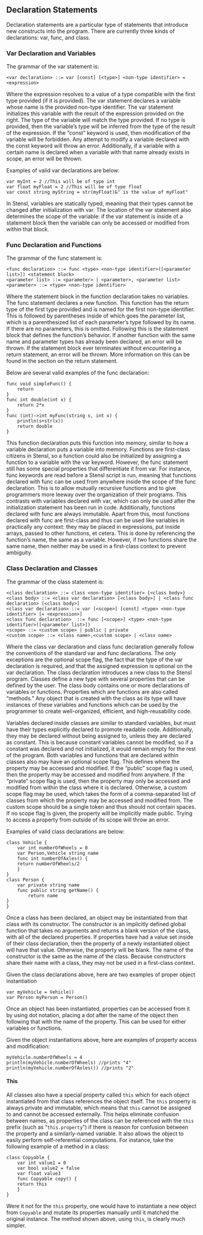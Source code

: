 ## Declaration Statements

Declaration statements are a particular type of statements that introduce new constructs into the program. There are currently three kinds of declarations: var, func, and class.


### Var Declaration and Variables

The grammar of the var statement is:


```
<var declaration> ::= var [const] [<type>] <non-type identifier> = <expression>
```


Where the expression resolves to a value of a type compatible with the first type provided (if it is provided). The var statement declares a variable whose name is the provided non-type identifier. The var statement initializes this variable with the result of the expression provided on the right. The type of the variable will match the type provided. If no type is provided, then the variable’s type will be inferred from the type of the result of the expression. If the “const” keyword is used, then modification of the variable will be forbidden. Any attempt to modify a variable declared with the const keyword will throw an error. Additionally, if a variable with a certain name is declared when a variable with that name already exists in scope, an error will be thrown.

Examples of valid var declarations are below:


```
var myInt = 2 //This will be of type int
var float myFloat = 2 //This will be of type float
var const string myString = str(myFloat)&" is the value of myFloat"
```


In Stensl, variables are statically typed, meaning that their types cannot be changed after initialization with var. The location of the var statement also determines the scope of the variable: if the var statement is inside of a statement block then the variable can only be accessed or modified from within that block. 


### Func Declaration and Functions

The grammar of the func statement is:


```
<func declaration> ::= func <type> <non-type identifier>([<parameter list>]) <statement block>
<parameter list> ::= <parameter> | <parameter>, <parameter list> 
<parameter> ::= <type> <non-type identifier>
```


Where the statement block in the function declaration takes no variables. The func statement declares a new function. This function has the return type of the first type provided and is named for the first non-type identifier. This is followed by parentheses inside of which goes the parameter list, which is a parenthesized list of each parameter’s type followed by its name. If there are no parameters, this is omitted. Following this is the statement block that defines the function’s behavior. If another function with the same name and parameter types has already been declared, an error will be thrown. If the statement block ever terminates without encountering a return statement, an error will be thrown. More information on this can be found in the section on the return statement. 

Below are several valid examples of the func declaration:


```
func void simpleFunc() {
	return
}
func int double(int x) {
	return 2*x
}
func (int)->int myFunc(string s, int x) {
	println(s+str(x))
	return double
}
```


This function declaration puts this function into memory, similar to how a variable declaration puts a variable into memory. Functions are first-class citizens in Stensl, so a function could also be initialized by assigning a function to a variable with the var keyword. However, the func statement still has some special properties that differentiate it from var. For instance, func keywords are read before a Stensl script is run, meaning that functions declared with func can be used from anywhere inside the scope of the func declaration. This is to allow mutually recursive functions and to give programmers more leeway over the organization of their programs. This contrasts with variables declared with var, which can only be used after the initialization statement has been run in code. Additionally, functions declared with func are always immutable. Apart from this, most functions declared with func are first-class and thus can be used like variables in practically any context: they may be placed in expressions, put inside arrays, passed to other functions, et cetera. This is done by referencing the function’s name, the same as a variable. However, if two functions share the same name, then neither may be used in a first-class context to prevent ambiguity.


### Class Declaration and Classes

The grammar of the class statement is:


```
<class declaration> ::= class <non-type identifier> {<class body>}
<class body> ::= <class var declaration> [<class body>] | <class func declaration> [<class body>]
<class var declaration> ::= var [<scope>] [const] <type> <non-type identifier> [= <expression>]
<class func declaration>  ::= func [<scope>] <type> <non-type identifier>([<parameter list>])
<scope> ::= <custom scope> | public | private
<custom scope> ::= <class name>,<custom scope> | <class name>
```


Where the class var declaration and class func declaration generally follow the conventions of the standard var and func declarations. The only exceptions are the optional scope flag, the fact that the type of the var declaration is required, and that the assigned expression is optional on the var declaration. The class declaration introduces a new class to the Stensl program. Classes define a new type with several properties that can be defined by the user. The class body contains one or more declarations of variables or functions. Properties which are functions are also called “methods.” Any object that is created with the class as its type will have instances of these variables and functions which can be used by the programmer to create well-organized, efficient, and high-reusability code. 

Variables declared inside classes are similar to standard variables, but must have their types explicitly declared to promote readable code. Additionally, they may be declared without being assigned to, unless  they are declared as constant. This is because constant variables cannot be modified, so if a constant was declared and not initialized, it would remain empty for the rest of the program. Both variables and functions that are declared within classes also may have an optional scope flag. This defines where the property may be accessed and modified. If the “public” scope flag is used, then the property may be accessed and modified from anywhere. If the “private” scope flag is used, then the property may only be accessed and modified from within the class where it is declared. Otherwise, a custom scope flag may be used, which takes the form of a comma-separated list of classes from which the property may be accessed and modified from. The custom scope should be a single token and thus should not contain spaces. If no scope flag is given, the property will be implicitly made public. Trying to access a property from outside of its scope will throw an error.

Examples of valid class declarations are below:


```
class Vehicle {
	var int numberOfWheels = 0
	var Person,Vehicle string name
	func int numberOfAxles() {
	return numberOfWheels/2
    }
}
class Person {
	var private string name
	func public string getName() {
		return name
}
}
```


Once a class has been declared, an object may be instantiated from that class with its constructor. The constructor is an implicitly defined global function that takes no arguments  and returns a blank version of the class, with all of the declared properties. If properties have had a value set inside of their class declaration, then the property of a newly instantiated object will have that value. Otherwise, the property will be blank. The name of the constructor is the same as the name of the class. Because constructors share their name with a class, they may not be used in a first-class context. 

Given the class declarations above, here are two examples of proper object instantiation


```
var myVehicle = Vehicle()
var Person myPerson = Person()
```


Once an object has been instantiated, properties can be accessed from it by using dot notation, placing a dot after the name of the object then following that with the name of the property. This can be used for either variables or functions.

Given the object instantiations above, here are examples of property access and modification:


```
myVehicle.numberOfWheels = 4
println(myVehicle.numberOfWheels) //prints "4"
println(myVehicle.numberOfAxles()) //prints "2"
```



#### This

All classes also have a special property called `this` which for each object instantiated from that class references the object itself. The `this` property is always private and immutable, which means that `this` cannot be assigned to and cannot be accessed externally. This helps eliminate confusion between names, as properties of the class can be referenced with the `this` prefix (such as “`this.property`”) if there is reason for confusion between the property and a similarly-named variable. It also allows the object to easily perform self-referential computations. For instance, take the following example of a method in a class:


```
class Copyable {
	var int value1 = 0
	var bool value2 = false
	var float value3
	func Copyable copy() {
	return this
    }
}
```


Were it not for the `this` property, one would have to instantiate a new object from `Copyable` and mutate its properties manually until it matched the original instance. The method shown above, using `this`, is clearly much simpler.

